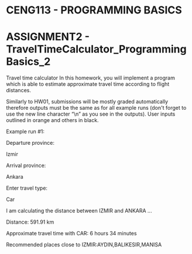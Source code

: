 # CENG113 - PROGRAMMING BASICS
# ASSIGNMENT2 - TravelTimeCalculator_ProgrammingBasics_2
Travel time calculator
In this homework, you will implement a program which is able to estimate approximate travel
time according to flight distances.

Similarly to HW01, submissions will be mostly graded automatically therefore outputs must be
the same as for all example runs (don't forget to use the new line character “\n” as you see in the
outputs). User inputs outlined in orange and others in black.

Example run #1:

Departure province:

Izmir

Arrival province:

Ankara

Enter travel type:

Car

I am calculating the distance between IZMIR and ANKARA ...

Distance: 591.91 km

Approximate travel time with CAR: 6 hours 34 minutes

Recommended places close to IZMIR:AYDIN,BALIKESIR,MANISA
